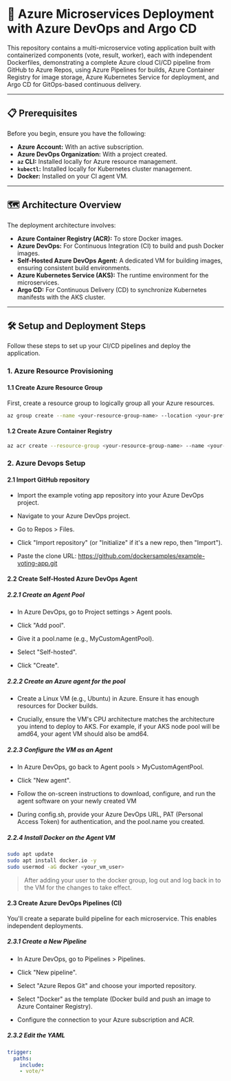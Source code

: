 # 🚀 Azure Microservices Deployment with Azure DevOps and Argo CD

This repository contains a multi-microservice voting application built with containerized components (vote, result, worker), each with independent Dockerfiles, demonstrating a complete Azure cloud CI/CD pipeline from GitHub to Azure Repos, using Azure Pipelines for builds, Azure Container Registry for image storage, Azure Kubernetes Service for deployment, and Argo CD for GitOps-based continuous delivery.

---

## 📋 Prerequisites

Before you begin, ensure you have the following:

* **Azure Account:** With an active subscription.
* **Azure DevOps Organization:** With a project created.
* **`az` CLI:** Installed locally for Azure resource management.
* **`kubectl`:** Installed locally for Kubernetes cluster management.
* **Docker:** Installed on your CI agent VM.

---

## 🗺️ Architecture Overview

The deployment architecture involves:

* **Azure Container Registry (ACR):** To store Docker images.
* **Azure DevOps:** For Continuous Integration (CI) to build and push Docker images.
* **Self-Hosted Azure DevOps Agent:** A dedicated VM for building images, ensuring consistent build environments.
* **Azure Kubernetes Service (AKS):** The runtime environment for the microservices.
* **Argo CD:** For Continuous Delivery (CD) to synchronize Kubernetes manifests with the AKS cluster.

---

## 🛠️ Setup and Deployment Steps

Follow these steps to set up your CI/CD pipelines and deploy the application.

### 1. Azure Resource Provisioning

#### 1.1 Create Azure Resource Group

First, create a resource group to logically group all your Azure resources.

```bash
az group create --name <your-resource-group-name> --location <your-preferred-azure-region>
```

#### 1.2 Create Azure Container Registry 

```bash
az acr create --resource-group <your-resource-group-name> --name <your-acr-name> --sku Basic
```


### 2. Azure Devops Setup

#### 2.1 Import GitHub repository

* Import the example voting app repository into your Azure DevOps project.

* Navigate to your Azure DevOps project.

* Go to Repos > Files.

* Click "Import repository" (or "Initialize" if it's a new repo, then "Import").

* Paste the clone URL: https://github.com/dockersamples/example-voting-app.git

#### 2.2 Create Self-Hosted Azure DevOps Agent

##### 2.2.1 Create an Agent Pool

* In Azure DevOps, go to Project settings > Agent pools.

* Click "Add pool".

* Give it a pool.name (e.g., MyCustomAgentPool).

* Select "Self-hosted".

* Click "Create".

##### 2.2.2 Create an Azure agent for the pool

* Create a Linux VM (e.g., Ubuntu) in Azure. Ensure it has enough resources for Docker builds.

* Crucially, ensure the VM's CPU architecture matches the architecture you intend to deploy to AKS. For example, if your AKS node pool will be amd64, your agent VM should also be amd64.

##### 2.2.3 Configure the VM as an Agent 

* In Azure DevOps, go back to Agent pools > MyCustomAgentPool.

* Click "New agent".

* Follow the on-screen instructions to download, configure, and run the agent software on your newly created VM

* During config.sh, provide your Azure DevOps URL, PAT (Personal Access Token) for authentication, and the pool.name you created.

##### 2.2.4 Install Docker on the Agent VM

```bash
sudo apt update
sudo apt install docker.io -y
sudo usermod -aG docker <your_vm_user>
```

> After adding your user to the docker group, log out and log back in to the VM for the changes to take effect.

#### 2.3 Create Azure DevOps Pipelines (CI)

You'll create a separate build pipeline for each microservice. This enables independent deployments.

##### 2.3.1 Create a New Pipeline

* In Azure DevOps, go to Pipelines > Pipelines.

* Click "New pipeline".

* Select "Azure Repos Git" and choose your imported repository.

* Select "Docker" as the template (Docker build and push an image to Azure Container Registry).

* Configure the connection to your Azure subscription and ACR.

##### 2.3.2 Edit the YAML

```yaml
trigger:
  paths:
    include:
    - vote/* 
```

